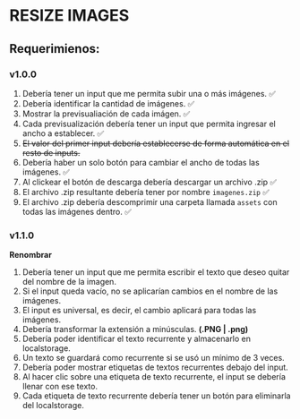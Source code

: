 # RESIZE IMAGES

## Requerimienos:

### v1.0.0

1. Debería tener un input que me permita subir una o más imágenes. ✅
2. Debería identificar la cantidad de imágenes. ✅
3. Mostrar la previsualiación de cada imágen. ✅
4. Cada previsualización debería tener un input que permita ingresar el ancho a establecer. ✅
5. ~~El valor del primer input debería establecerse de forma automática en el resto de inputs.~~
6. Debería haber un solo botón para cambiar el ancho de todas las imágenes. ✅
7. Al clickear el botón de descarga debería descargar un archivo .zip ✅
8. El archivo .zip resultante debería tener por nombre `imagenes.zip` ✅
9. El archivo .zip debería descomprimir una carpeta llamada `assets` con todas las imágenes dentro. ✅

### v1.1.0

**Renombrar**

1. Debería tener un input que me permita escribir el texto que deseo quitar del nombre de la imagen.
2. Si el input queda vacío, no se aplicarían cambios en el nombre de las imágenes.
3. El input es universal, es decir, el cambio aplicará para todas las imágenes.
4. Debería transformar la extensión a minúsculas. **(.PNG | .png)**
5. Debería poder identificar el texto recurrente y almacenarlo en localstorage.
6. Un texto se guardará como recurrente si se usó un mínimo de 3 veces.
7. Debería poder mostrar etiquetas de textos recurrentes debajo del input.
8. Al hacer clic sobre una etiqueta de texto recurrente, el input se debería llenar con ese texto.
9. Cada etiqueta de texto recurrente debería tener un botón para eliminarla del localstorage.
